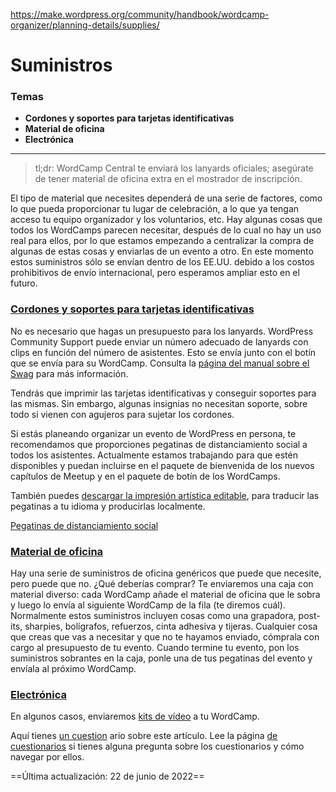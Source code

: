 https://make.wordpress.org/community/handbook/wordcamp-organizer/planning-details/supplies/

# Suministros

### Temas
- **Cordones y soportes para tarjetas identificativas**
- **Material de oficina**
- **Electrónica**

---

> tl;dr: WordCamp Central te enviará los lanyards oficiales; asegúrate de tener material de oficina extra en el mostrador de inscripción.

El tipo de material que necesites dependerá de una serie de factores, como lo que pueda proporcionar tu lugar de celebración, a lo que ya tengan acceso tu equipo organizador y los voluntarios, etc. Hay algunas cosas que todos los WordCamps parecen necesitar, después de lo cual no hay un uso real para ellos, por lo que estamos empezando a centralizar la compra de algunas de estas cosas y enviarlas de un evento a otro. En este momento estos suministros sólo se envían dentro de los EE.UU. debido a los costos prohibitivos de envío internacional, pero esperamos ampliar esto en el futuro.

### [Cordones y soportes para tarjetas identificativas](https://make.wordpress.org/community/handbook/wordcamp-organizer/planning-details/supplies/#lanyards-and-badge-holders-for-name-badges)

No es necesario que hagas un presupuesto para los lanyards. WordPress Community Support puede enviar un número adecuado de lanyards con clips en función del número de asistentes. Esto se envía junto con el botín que se envía para su WordCamp. Consulta la [página del manual sobre el Swag](https://make.wordpress.org/community/handbook/wordcamp-organizer/planning-details/swag/) para más información.

Tendrás que imprimir las tarjetas identificativas y conseguir soportes para las mismas. Sin embargo, algunas insignias no necesitan soporte, sobre todo si vienen con agujeros para sujetar los cordones.

Si estás planeando organizar un evento de WordPress en persona, te recomendamos que proporciones pegatinas de distanciamiento social a todos los asistentes. Actualmente estamos trabajando para que estén disponibles y puedan incluirse en el paquete de bienvenida de los nuevos capítulos de Meetup y en el paquete de botín de los WordCamps.  
  
También puedes [descargar la impresión artística editable](https://drive.google.com/drive/folders/19DElUtapZ7penMz2qq3Hk-IQWghWYh_G?usp=sharing), para traducir las pegatinas a tu idioma y producirlas localmente.

[Pegatinas de distanciamiento social](https://drive.google.com/drive/folders/19DElUtapZ7penMz2qq3Hk-IQWghWYh_G?usp=sharing)

### [Material de oficina](https://make.wordpress.org/community/handbook/wordcamp-organizer/planning-details/supplies/#office-supplies)

Hay una serie de suministros de oficina genéricos que puede que necesite, pero puede que no. ¿Qué deberías comprar? Te enviaremos una caja con material diverso: cada WordCamp añade el material de oficina que le sobra y luego lo envía al siguiente WordCamp de la fila (te diremos cuál). Normalmente estos suministros incluyen cosas como una grapadora, post-its, sharpies, bolígrafos, refuerzos, cinta adhesiva y tijeras. Cualquier cosa que creas que vas a necesitar y que no te hayamos enviado, cómprala con cargo al presupuesto de tu evento. Cuando termine tu evento, pon los suministros sobrantes en la caja, ponle una de tus pegatinas del evento y envíala al próximo WordCamp.

### [Electrónica](https://make.wordpress.org/community/handbook/wordcamp-organizer/planning-details/supplies/#electronics)

En algunos casos, enviaremos [kits de vídeo](https://make.wordpress.org/community/handbook/wordcamp-organizer/video/ "Video") a tu WordCamp.

Aquí tienes [un cuestion](https://wordpress.org/contributor-training/quiz/supplies-2/) ario sobre este artículo. Lee la página [de cuestionarios](https://make.wordpress.org/community/handbook/wordcamp-organizer/quizzes/) si tienes alguna pregunta sobre los cuestionarios y cómo navegar por ellos.

==Última actualización: 22 de junio de 2022==